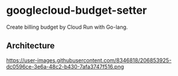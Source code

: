 # googlecloud-budget-setter

Create billing budget by Cloud Run with Go-lang.

## Architecture
https://user-images.githubusercontent.com/8346818/206853925-dc0596ce-3e6a-48c2-b430-7afa3747f516.png